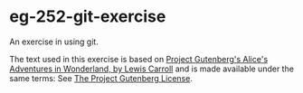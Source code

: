 eg-252-git-exercise
===================

An exercise in using git.

The text used in this exercise is based on [Project Gutenberg's Alice's Adventures in Wonderland, by Lewis Carroll](http://www.gutenberg.org/ebooks/11) and is made available under the same terms: See [The Project Gutenberg License](http://www.gutenberg.org/wiki/Gutenberg:The_Project_Gutenberg_License).
